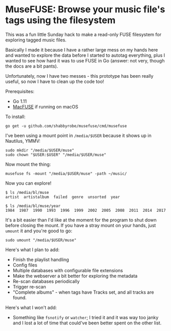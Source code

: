 MuseFUSE: Browse your music file's tags using the filesystem
============================================================

This was a fun little Sunday hack to make a read-only FUSE filesystem for
exploring tagged music files.

Basically I made it because I have a rather large mess on my hands here and
wanted to explore the data before I started to autotag everything, plus I
wanted to see how hard it was to use FUSE in Go (answer: not very, though the
docs are a bit pants).

Unfortunately, now I have two messes - this prototype has been really useful,
so now I have to clean up the code too!

Prerequisites:

- Go 1.11
- [MacFUSE](https://github.com/osxfuse/osxfuse) if running on macOS

To install:

    go get -u github.com/shabbyrobe/musefuse/cmd/musefuse

I've been using a mount point in `/media/$USER` because it shows up in
Nautilus, YMMV:

    sudo mkdir "/media/$USER/muse"
    sudo chown "$USER:$USER" "/media/$USER/muse"

Now mount the thing:

    musefuse fs -mount "/media/$USER/muse" -path ~/music/

Now you can explore!

    $ ls /media/bl/muse
    artist  artistalbum  failed  genre  unsorted  year

    $ ls /media/bl/muse/year
    1984  1987  1990  1993  1996  1999  2002  2005  2008  2011  2014  2017

It's a bit easier than I'd like at the moment for the program to shut down
before closing the mount. If you have a stray mount on your hands, just
`umount` it and you're good to go:

    sudo umount "/media/$USER/muse"

Here's what I plan to add:

- Finish the playlist handling
- Config files
- Multiple databases with configurable file extensions
- Make the webserver a bit better for exploring the metadata
- Re-scan databases periodically
- Trigger re-scan
- "Complete albums" - when tags have Tracks set, and all tracks are found.

Here's what I won't add:

- Something like `fsnotify` or `watcher`; I tried it and it was way too
  janky and I lost a lot of time that could've been better spent on the
  other list.

